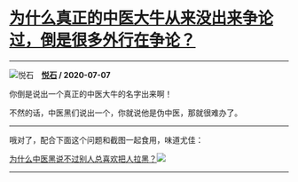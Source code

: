 # [为什么真正的中医大牛从来没出来争论过，倒是很多外行在争论？](https://www.zhihu.com/answer/1324274037)

----------------------------------------------------------------------------

![悦石](https://pic1.zhimg.com/v2-0a45b7c6e97d48f1b37ba77177affdab.jpg?source=1940ef5c "悦石")&emsp;**[悦石](https://www.zhihu.com/people/ruo-qi-26-57) / 2020-07-07**

你倒是说出一个真正的中医大牛的名字出来啊！

不然的话，中医黑们说出一个，你就说他是伪中医，那就很难办了。

***

哦对了，配合下面这个问题和截图一起食用，味道尤佳：

[为什么中医黑说不过别人总喜欢把人拉黑？](https://www.zhihu.com/question/400897034/answer/1284490030)![](https://pic3.zhimg.com/v2-c560b37837dd212b84ad5e41cac5aa69_r.jpg?source=1940ef5c)
***



